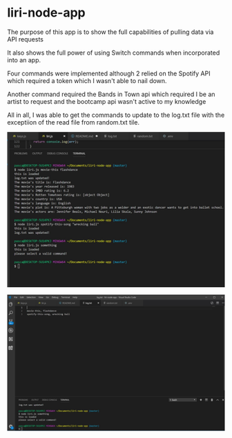 # liri-node-app

The purpose of this app is to show the full capabilities of pulling data via API requests

It also shows the full power of using Switch commands when incorporated into an app.  

Four commands were implemented although 2 relied on the Spotify API which required a token which I wasn't able to nail down.

Another command required the Bands in Town api which required I be an artist to request and the bootcamp api wasn't active to my knowledge

All in all, I was able to get the commands to update to the log.txt file with the exceptiion of the read file from random.txt tile.  

![](gif%20and%20screenshots/LiriNodeJSCapture.JPG)

![](gif%20and%20screenshots/Log.jpeg)
